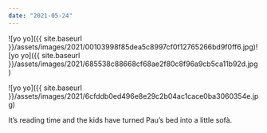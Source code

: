 ```yaml
---
date: "2021-05-24"
---
```


![yo yo]({{ site.baseurl }}/assets/images/2021/00103998f85dea5c8997cf0f12765266bd9f0ff6.jpg)![yo yo]({{ site.baseurl }}/assets/images/2021/685538c88668cf68ae2f80c8f96a9cb5ca11b92d.jpg)

![yo yo]({{ site.baseurl }}/assets/images/2021/6cfddb0ed496e8e29c2b04ac1cace0ba3060354e.jpg)

It’s reading time and the kids have turned Pau’s bed into a little sofà.
